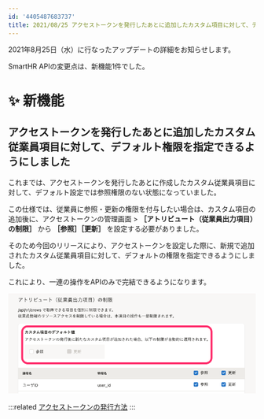 ```yaml
---
id: '4405487683737'
title: 2021/08/25 アクセストークンを発行したあとに追加したカスタム項目に対して、デフォルトの権限を設定できるようにしました
---
```

2021年8月25日（水）に行なったアップデートの詳細をお知らせします。

SmartHR APIの変更点は、新機能1件でした。

# ✨ 新機能

## アクセストークンを発行したあとに追加したカスタム従業員項目に対して、デフォルト権限を指定できるようにしました

これまでは、アクセストークンを発行したあとに作成したカスタム従業員項目に対して、デフォルト設定では参照権限のない状態になっていました。

この仕様では、従業員に参照・更新の権限を付与したい場合は、カスタム項目の追加後に、アクセストークンの管理画面 >  **［アトリビュート（従業員出力項目）の制限］** から **［参照］［更新］** を設定する必要がありました。

そのため今回のリリースにより、アクセストークンを設定した際に、新規で追加されたカスタム従業員項目に対して、デフォルトの権限を指定できるようにしました。

これにより、一連の操作をAPIのみで完結できるようになります。

![](./atribute_01.png)

:::related
[アクセストークンの発行方法](https://knowledge.smarthr.jp/hc/ja/articles/360026266033)
:::
